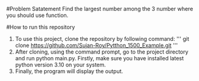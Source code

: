 #Problem Satatement
Find the largest number among the 3 number where you should use function.

#How to run this repository
1. To use this project, clone the repository by following command:
''' git clone https://github.com/Sujan-Roy/Pytthon_1500_Example.git '''
2. After cloning, using the command prompt, go to the project directory and run python main.py. 
Firstly, make sure you have installed latest python version 3.10 on your system.
3. Finally, the program will display the output.
